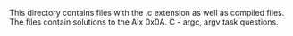 This directory contains files with the .c extension as well as compiled files. The files contain solutions to the Alx 0x0A. C - argc, argv task questions.
